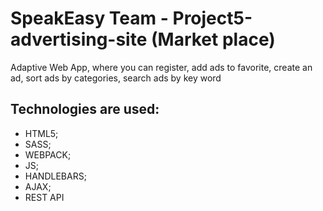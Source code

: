 # SpeakEasy Team - Project5-advertising-site (Market place)
Adaptive Web App, where you can register, add ads to favorite,
create an ad, sort ads by categories, search ads by key word

## Technologies are used: 
* HTML5; 
* SASS;
* WEBPACK;
* JS;
* HANDLEBARS;
* AJAX;
* REST API
